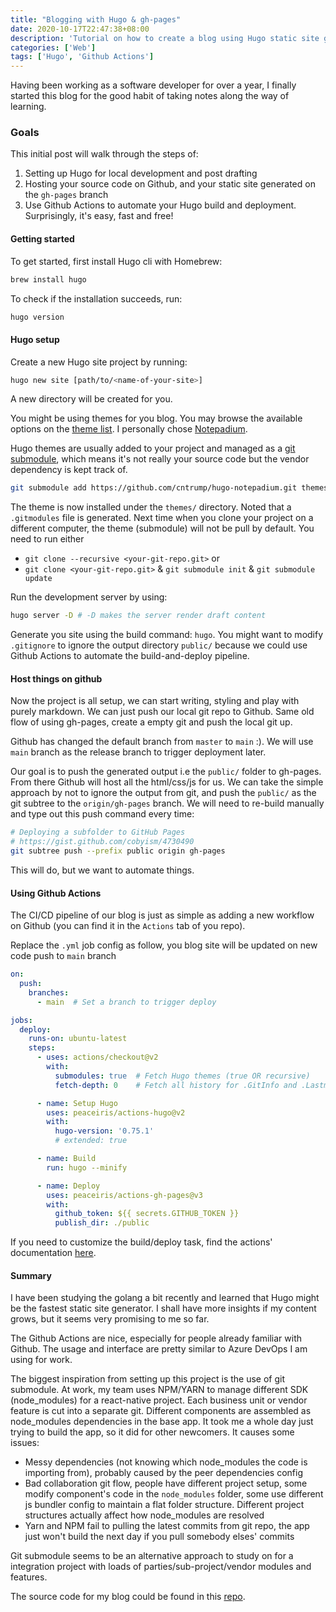 ```yaml
---
title: "Blogging with Hugo & gh-pages"
date: 2020-10-17T22:47:38+08:00
description: 'Tutorial on how to create a blog using Hugo static site generator and host it on Github with gh-pages and Github Actions'
categories: ['Web']
tags: ['Hugo', 'Github Actions']
---
```


Having been working as a software developer for over a year, I finally started this blog for the good habit of taking notes along the way of learning.

### Goals
This initial post will walk through the steps of: 
1. Setting up Hugo for local development and post drafting
2. Hosting your source code on Github, and your static site generated on the `gh-pages` branch
3. Use Github Actions to automate your Hugo build and deployment. Surprisingly, it's easy, fast and free!

#### Getting started
To get started, first install Hugo cli with Homebrew:
```bash
brew install hugo
```

To check if the installation succeeds, run: 
```bash
hugo version
```

#### Hugo setup
Create a new Hugo site project by running:
```bash
hugo new site [path/to/<name-of-your-site>]
```
A new directory will be created for you.

You might be using themes for you blog. You may browse the available options on the [theme list](https://themes.gohugo.io/). I personally chose [Notepadium](https://github.com/cntrump/hugo-notepadium).

Hugo themes are usually added to your project and managed as a [git submodule](https://www.atlassian.com/git/tutorials/git-submodule), which means it's not really your source code but the vendor dependency is kept track of. 

```bash
git submodule add https://github.com/cntrump/hugo-notepadium.git themes/hugo-notepadium
```
The theme is now installed under the `themes/` directory. Noted that a `.gitmodules` file is generated. Next time when you clone your project on a different computer, the theme (submodule) will not be pull by default. You need to run either
* `git clone --recursive <your-git-repo.git>` or
* `git clone <your-git-repo.git>` & `git submodule init` & `git submodule update`

Run the development server by using:
```bash
hugo server -D # -D makes the server render draft content
```

Generate you site using the build command: `hugo`. You might want to modify `.gitignore` to ignore the output directory `public/` because we could use Github Actions to automate the build-and-deploy pipeline.

#### Host things on github
Now the project is all setup, we can start writing, styling and play with purely markdown. We can just push our local git repo to Github. Same old flow of using gh-pages, create a empty git and push the local git up.

Github has changed the default branch from `master` to `main` :). We will use `main` branch as the release branch to trigger deployment later.

Our goal is to push the generated output i.e the `public/` folder to gh-pages. From there Github will host all the html/css/js for us. We can take the simple approach by not to ignore the output from git, and push the `public/` as the git subtree to the `origin/gh-pages` branch. We will need to re-build manually and type out this push command every time:
```bash
# Deploying a subfolder to GitHub Pages
# https://gist.github.com/cobyism/4730490
git subtree push --prefix public origin gh-pages
```

This will do, but we want to automate things.

#### Using Github Actions
The CI/CD pipeline of our blog is just as simple as adding a new workflow on Github (you can find it in the `Actions` tab of you repo).

Replace the `.yml` job config as follow, you blog site will be updated on new code push to `main` branch
```yml
on:
  push:
    branches:
      - main  # Set a branch to trigger deploy

jobs:
  deploy:
    runs-on: ubuntu-latest
    steps:
      - uses: actions/checkout@v2
        with:
          submodules: true  # Fetch Hugo themes (true OR recursive)
          fetch-depth: 0    # Fetch all history for .GitInfo and .Lastmod

      - name: Setup Hugo
        uses: peaceiris/actions-hugo@v2
        with:
          hugo-version: '0.75.1'
          # extended: true

      - name: Build
        run: hugo --minify

      - name: Deploy
        uses: peaceiris/actions-gh-pages@v3
        with:
          github_token: ${{ secrets.GITHUB_TOKEN }}
          publish_dir: ./public
```
If you need to customize the build/deploy task, find the actions' documentation [here](https://github.com/peaceiris/actions-hugo).

#### Summary
I have been studying the golang a bit recently and learned that Hugo might be the fastest static site generator. I shall have more insights if my content grows, but it seems very promising to me so far.

The Github Actions are nice, especially for people already familiar with Github. The usage and interface are pretty similar to Azure DevOps I am using for work.

The biggest inspiration from setting up this project is the use of git submodule. At work, my team uses NPM/YARN to manage different SDK (node_modules) for a react-native project. Each business unit or vendor feature is cut into a separate git. Different components are assembled as node_modules dependencies in the base app. It took me a whole day just trying to build the app, so it did for other newcomers. It causes some issues: 
* Messy dependencies (not knowing which node_modules the code is importing from), probably caused by the peer dependencies config
* Bad collaboration git flow, people have different project setup, some modify component's code in the `node_modules` folder, some use different js bundler config to maintain a flat folder structure. Different project structures actually affect how node_modules are resolved
* Yarn and NPM fail to pulling the latest commits from git repo, the app just won't build the next day if you pull somebody elses' commits

Git submodule seems to be an alternative approach to study on for a integration project with loads of parties/sub-project/vendor modules and features.

The source code for my blog could be found in this [repo](https://github.com/Roytangrb/blog/tree/main).